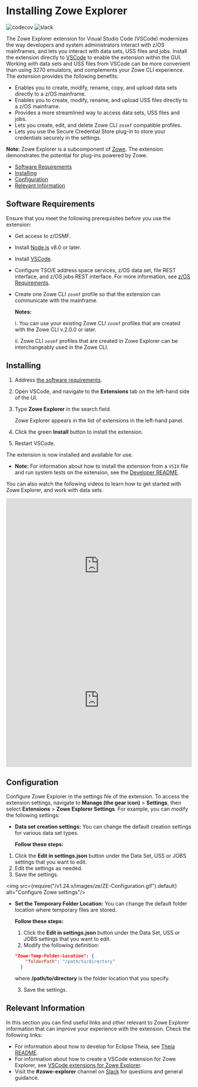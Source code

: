 # Installing Zowe Explorer

<img src="https://codecov.io/gh/zowe/vscode-extension-for-zowe/branch/master/graph/badge.svg" alt="codecov" scope="external"/>
<img src="https://img.shields.io/badge/chat-on%20Slack-blue" alt="slack" scope="external"/>

The Zowe Explorer extension for Visual Studio Code (VSCode) modernizes the way developers and system administrators interact with z/OS mainframes, and lets you interact with data sets, USS files and jobs. Install the extension directly to [VSCode](https://code.visualstudio.com/) to enable the extension within the GUI. Working with data sets and USS files from VSCode can be more convenient than using 3270 emulators, and complements your Zowe CLI experience. The extension provides the following benefits:

* Enables you to create, modify, rename, copy, and upload data sets directly to a z/OS mainframe.
* Enables you to create, modify, rename, and upload USS files directly to a z/OS mainframe.
* Provides a more streamlined way to access data sets, USS files and jobs.
* Lets you create, edit, and delete Zowe CLI `zosmf` compatible profiles.
* Lets you use the Secure Credential Store plug-in to store your credentials securely in the settings.

**Note:** Zowe Explorer is a subcomponent of [Zowe](https://zowe.org/home/). The extension demonstrates the potential for plug-ins powered by Zowe.

* [Software Requirements](#software-requirements)
* [Installing](#installing)
* [Configuration](#configuration)
* [Relevant Information](#relevant-information)

## Software Requirements

Ensure that you meet the following prerequisites before you use the extension:

* Get access to z/OSMF.
* Install [Node.js](https://nodejs.org/en/download/) v8.0 or later.
* Install [VSCode](https://code.visualstudio.com/).
* Configure TSO/E address space services, z/OS data set, file REST interface, and z/OS jobs REST interface. For more information, see [z/OS Requirements](https://docs.zowe.org/stable/user-guide/systemrequirements-zosmf#z-os-requirements).
* Create one Zowe CLI `zosmf` profile so that the extension can communicate with the mainframe.

   **Notes:**

   i. You can use your existing Zowe CLI `zosmf` profiles that are created with the Zowe CLI v.2.0.0 or later.

   ii. Zowe CLI `zosmf` profiles that are created in Zowe Explorer can be interchangeably used in the Zowe CLI.

## Installing

1. Address [the software requirements](#software-requirements).
2. Open VSCode, and navigate to the **Extensions** tab on the left-hand side of the UI.
3. Type **Zowe Explorer** in the search field.
  
   Zowe Explorer appears in the list of extensions in the left-hand panel.

4. Click the green **Install** button to install the extension.
5. Restart VSCode.

The extension is now installed and available for use.

* **Note:** For information about how to install the extension from a `VSIX` file and run system tests on the extension, see the [Developer README](https://github.com/zowe/vscode-extension-for-zowe/blob/master/docs/README.md).

You can also watch the following videos to learn how to get started with Zowe Explorer, and work with data sets.

<iframe class="embed-responsive-item" id="youtubeplayer" title="Getting Started with Zowe" type="text/html" width="100%" height="365" src="https://www.youtube.com/embed/G_WCsFZIWt4" frameborder="0" webkitallowfullscreen="true" mozallowfullscreen="true" allowfullscreen="true"> </iframe>

<iframe class="embed-responsive-item" id="youtubeplayer2" title="How to Work with Data Sets" type="text/html" width="100%" height="365" src="https://www.youtube.com/embed/X4oSHrI4oN4" frameborder="0" webkitallowfullscreen="true" mozallowfullscreen="true" allowfullscreen="true"> </iframe>

## Configuration

Configure Zowe Explorer in the settings file of the extension. To access the extension settings, navigate to **Manage (the gear icon)**  > **Settings**, then select **Extensions** > **Zowe Explorer Settings**. For example, you can modify the following settings:

* **Data set creation settings:** You can change the default creation settings for various data set types.

  **Follow these steps:**

1. Click the **Edit in settings.json** button under the Data Set, USS or JOBS settings that you want to edit.
2. Edit the settings as needed.
3. Save the settings.

<img src={require("/v1.24.x/images/ze/ZE-Configuration.gif").default} alt="Configure Zowe settings"/>

* **Set the Temporary Folder Location:** You can change the default folder location where temporary files are stored. 

    **Follow these steps:**

   1. Click the **Edit in settings.json** button under the Data Set, USS or JOBS settings that you want to edit.
   2. Modify the following definition:

    ```json
    "Zowe-Temp-Folder-Location": {
        "folderPath": "/path/to/directory"
      }
    ```

  where **/path/to/directory** is the folder location that you specify.
  
  3. Save the settings.

## Relevant Information

In this section you can find useful links and other relevant to Zowe Explorer information that can improve your experience with the extension. Check the following links:

* For information about how to develop for Eclipse Theia, see [Theia README](https://github.com/zowe/vscode-extension-for-zowe/blob/master/docs/README-Theia.md).
* For information about how to create a VSCode extension for Zowe Explorer, see [VSCode extensions for Zowe Explorer](https://github.com/zowe/vscode-extension-for-zowe/blob/master/docs/README-Extending.md).
* Visit the **#zowe-explorer** channel on [Slack](https://openmainframeproject.slack.com/) for questions and general guidance.
